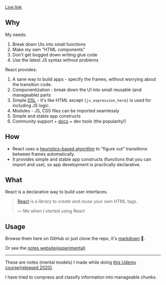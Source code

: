 [Live link](https://sanjar-notes.github.io/reactjs-notes/docs/home/resource_itineraries/React_the_complete_guide/Behind_the_scenes_of_React_and_optimization_techniques/How_React_Really_Works)

## Why
My needs:
1. Break down UIs into small functions
2. Make my own "HTML components"
3. Don't get bogged down writing glue code
4. Use the latest JS syntax without problems

React provides:
1. A sane way to build apps - specify the frames, without worrying about the transition code.
2. Componentization - break down the UI into small reusable (and manageable) parts
3. Simple [DSL](https://en.wikipedia.org/wiki/Domain-specific_language) - it's like HTML except `{js_expression_here}` is used for including JS logic.
4. Modules - JS, CSS files can be imported seamlessly
5. Simple and stable app constructs
6. Community support + [docs](https://react.dev/) + dev tools (the popularity!)

## How
- React uses a [heuristics-based algorithm](https://legacy.reactjs.org/docs/reconciliation.html) to "figure out" transitions between frames automatically.
- It provides simple and stable app constructs (functions that you can import and use), so app development is practically declarative.

## What

React is a declarative way to build user interfaces.
> [React](https://reactjs.org/) is a *library* to *create* and *reuse* your own HTML tags.
> 
> &mdash; Me when I started using React

## Usage
Browse them here on GitHub or just clone the repo, it's [markdown](https://www.markdowntutorial.com/) 🙌.

Or see the [notes website(experimental)](https://sanjar-notes.github.io/reactjs-notes/docs/home/resource_itineraries/React_the_complete_guide/Behind_the_scenes_of_React_and_optimization_techniques/How_React_Really_Works)

---

These are notes (mental models) I made while doing [this Udemy course(released 2020)](https://www.udemy.com/course/the-complete-web-developer-zero-to-mastery/).

I have tried to compress and classify information into manageable chunks.
